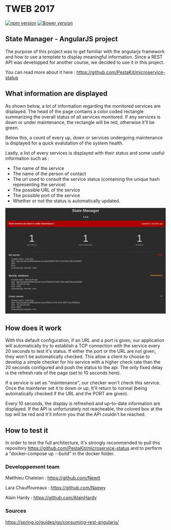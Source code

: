 # TWEB 2017

[![npm version](https://badge.fury.io/js/flag-icon-css.svg)](https://badge.fury.io/js/flag-icon-css)
[![Bower version](https://badge.fury.io/bo/flag-icon-css.svg)](https://badge.fury.io/bo/flag-icon-css)



## State Manager - AngularJS project ##

The purpose of this project was to get familiar with the angularjs framework and how to use a template to display meaningful information. Since a REST API was developped for another course, we decided to use it in  this project.

You can read more about it here : https://github.com/PestaKit/microservice-status

## What information are displayed ##

As shown below, a lot of information regarding the monitored services are displayed. The head of the page contains a color coded rectangle summarizing the overall status of all services monitored. If any services is down or under maintenance, the rectangle will be red, otherwise it'll be green.

Below this, a count of every up, down or services undergoing maintenance is displayed for a quick evalutation of the system health.

Lastly, a list of every services is displayed with their status and some useful information such as : 

- The name of the service
- The name of the person of contact
- The url used to consult the service status (containing the unique hash representing the service)
- The possible URL of the service
- The possible port of the service
- Whether or not the status is automatically updated.

![User Interface](https://github.com/Naewy/TWEB-project_03-angular_interface/blob/master/UI.jpg  "User Interface")

## How does it work ##
With this default configuration, if an URL and a port is given, our application will automatically try to establish a TCP connection with the service every 20 seconds to test it's status. If either the port or the URL are not given, they won't be automatically checked. This allow a client to choose to develop a simple checker for his service with a higher check rate than the 20 seconds configured  and push the status to the api. The only fixed delay is the refresh rate of the page (set to 10 seconds here).

If a service is set as "maintenance", our checker won't check this service. Once the maintener set it to down or up, It'll return to normal (being automatically checked if the URL and the PORT are given).

Every 10 seconds, the display is refreshed and up-to-date information are displayed. If the API is unfortunately not reacheable, the colored box at the top will be red and It'll inform you that the API couldn't be reached. 

## How to test it ##

In order to test the full architecture, It's strongly recommended to pull this repository https://github.com/PestaKit/microservice-status and to perform a "docker-compose up --build" in the docker folder.

### Developpement team ###

Matthieu Chatelan : https://github.com/Newtt

Lara Chauffoureaux : https://github.com/Naewy

Alain Hardy : https://github.com/AlainHardy

### Sources

https://spring.io/guides/gs/consuming-rest-angularjs/
